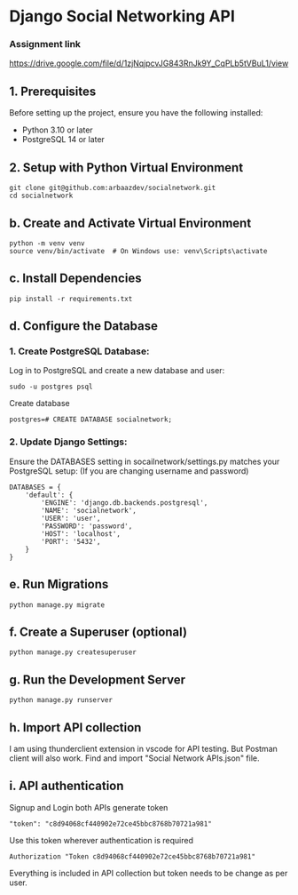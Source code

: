 # Django Social Networking API

### Assignment link
https://drive.google.com/file/d/1zjNqjpcvJG843RnJk9Y_CqPLb5tVBuL1/view

## 1. Prerequisites
Before setting up the project, ensure you have the following installed:

* Python 3.10 or later
* PostgreSQL 14 or later

## 2. Setup with Python Virtual Environment
```
git clone git@github.com:arbaazdev/socialnetwork.git
cd socialnetwork
```

## b. Create and Activate Virtual Environment
```
python -m venv venv
source venv/bin/activate  # On Windows use: venv\Scripts\activate
```

## c. Install Dependencies
```
pip install -r requirements.txt
```

## d. Configure the Database

### 1. Create PostgreSQL Database:
Log in to PostgreSQL and create a new database and user:
```
sudo -u postgres psql 
```
Create database
```
postgres=# CREATE DATABASE socialnetwork;
```

### 2. Update Django Settings:
Ensure the DATABASES setting in socailnetwork/settings.py matches your PostgreSQL setup: (If you are changing username and password)
```
DATABASES = {
    'default': {
        'ENGINE': 'django.db.backends.postgresql',
        'NAME': 'socialnetwork',
        'USER': 'user',
        'PASSWORD': 'password',
        'HOST': 'localhost',
        'PORT': '5432',
    }
}
```

## e. Run Migrations
```
python manage.py migrate
```

## f. Create a Superuser (optional)
```
python manage.py createsuperuser
```

## g. Run the Development Server
```
python manage.py runserver
```

## h. Import API collection 
I am using thunderclient extension in vscode for API testing. But Postman client will also work. Find and import "Social Network APIs.json" file.

## i. API authentication
Signup and Login both APIs generate token
```
"token": "c8d94068cf440902e72ce45bbc8768b70721a981"
```

Use this token wherever authentication is required
```
Authorization "Token c8d94068cf440902e72ce45bbc8768b70721a981"
```

Everything is included in API collection but token needs to be change as per user.
